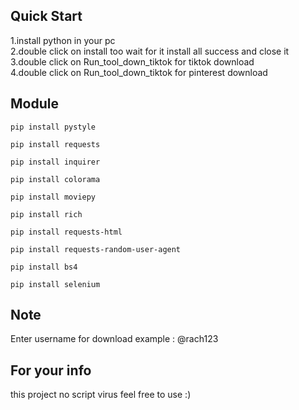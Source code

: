 ## Quick Start

   1.install python in your pc </br>
   2.double click on install too wait for it install all success and close it </br>
   3.double click on Run_tool_down_tiktok for tiktok download </br>
   4.double click on Run_tool_down_tiktok for pinterest download </br>


## Module


```
pip install pystyle
```

```
pip install requests 
```


```
pip install inquirer
```

```
pip install colorama
```

```
pip install moviepy
```

```
pip install rich
```

```
pip install requests-html
```

```
pip install requests-random-user-agent
```

```
pip install bs4
```

```
pip install selenium
```
## Note 

Enter username for download example : @rach123

## For your info 

this project no script virus feel free to use :)
